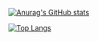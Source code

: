 [![Anurag's GitHub stats](https://github-readme-stats.vercel.app/api?count_private=true&theme=github_dark&username=kiki-kanri)](https://github.com/anuraghazra/github-readme-stats)

[![Top Langs](https://github-readme-stats.vercel.app/api/top-langs?count_private=true&layout=compact&theme=github_dark&username=kiki-kanri)](https://github.com/anuraghazra/github-readme-stats)
